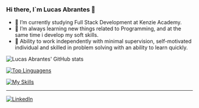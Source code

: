 ### Hi there, I`m Lucas Abrantes 👋

-   🔭 I’m currently studying Full Stack Development at Kenzie Academy.
-   🌱 I’m always learning new things related to Programming, and at the same time i develop my soft skills.
-   🧠 Ability to work independently with minimal supervision, self-motivated individual and skilled in problem solving with an ability to learn quickly.

![Lucas Abrantes' GitHub stats](https://github-readme-stats.vercel.app/api?username=lucasvabrantes&show_icons=true&theme=noctis_minimus)

[![Top Linguagens](https://github-readme-stats.vercel.app/api/top-langs/?username=lucasvabrantes)](https://github.com/anuraghazra/github-readme-stats)

[![My Skills](https://skillicons.dev/icons?i=js,typescript,react,html,css,next,py,django,nest,nodejs,postgres)](https://skillicons.dev)



<hr>


[![LinkedIn](https://img.shields.io/badge/LinkedIn-0077B5?style=for-the-badge&logo=linkedin&logoColor=white)](https://www.linkedin.com/in/lucas-abrantes-8b8687150/)
